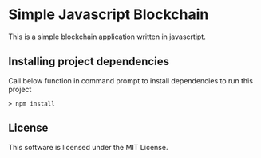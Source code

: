 # Simple Javascript Blockchain

This is a simple blockchain application written in javascrtipt.

## Installing project dependencies

Call below function in command prompt to install dependencies to run this project
```
> npm install
```

## License

This software is licensed under the MIT License.

